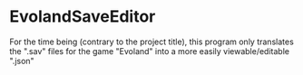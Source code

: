 # EvolandSaveEditor
For the time being (contrary to the project title), this program only translates the ".sav" files for the game "Evoland" into a more easily viewable/editable ".json"
